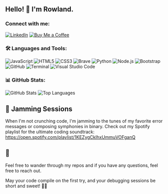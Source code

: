 
## Hello! 👋 I'm Rowland.

<!-- Social links -->
### Connect with me:
[![LinkedIn](https://img.shields.io/badge/LinkedIn-%230077B5.svg?style=for-the-badge&logo=linkedin&logoColor=white)](www.linkedin.com/in/rowland-mwangi-54ab901b3)
[![Buy Me a Coffee](https://img.shields.io/badge/-Buy%20Me%20a%20Coffee-%23FF813F?style=for-the-badge&logo=buy-me-a-coffee&logoColor=white)](https://buymeacoffee.com/rowland)

<!-- Languages and tools -->
### 🛠 Languages and Tools:
![JavaScript](https://img.shields.io/badge/JavaScript-323330?style=for-the-badge&logo=javascript&logoColor=F7DF1E)
![HTML5](https://img.shields.io/badge/HTML5-E34F26?style=for-the-badge&logo=html5&logoColor=white)
![CSS3](https://img.shields.io/badge/CSS3-%231572B6.svg?style=for-the-badge&logo=css3&logoColor=white)
![Brave](https://img.shields.io/badge/Brave-%23FB542B.svg?style=for-the-badge&logo=brave&logoColor=white)
![Python](https://img.shields.io/badge/Python-3776AB?style=for-the-badge&logo=python&logoColor=white)
![Node.js](https://img.shields.io/badge/Node.js-43853D?style=for-the-badge&logo=node-dot-js&logoColor=white)
![Bootstrap](https://img.shields.io/badge/Bootstrap-%23563D7C.svg?style=for-the-badge&logo=bootstrap&logoColor=white)
![GitHub](https://img.shields.io/badge/GitHub-%23181717.svg?style=for-the-badge&logo=github&logoColor=white)
![Terminal](https://img.shields.io/badge/Terminal-%234D4D4D.svg?style=for-the-badge&logo=linux&logoColor=white)
![Visual Studio Code](https://img.shields.io/badge/Visual_Studio_Code-%23007ACC.svg?style=for-the-badge&logo=visual-studio-code&logoColor=white)


<!-- GitHub Stats -->
### 📊 GitHub Stats:
![GitHub Stats](https://github-readme-stats.vercel.app/api?username=RowlandWanderi&show_icons=true&theme=radical)
![Top Languages](https://github-readme-stats.vercel.app/api/top-langs/?username=RowlandWanderi&layout=compact&theme=radical)


## 🎸 Jamming Sessions

When I'm not crunching code, I'm jamming to the tunes of my favorite error messages or composing symphonies in binary. Check out my Spotify playlist for the ultimate coding soundtrack: <https://open.spotify.com/playlist/1KEZygCkIhxUmmuVOFganQ>

## 🌟

Feel free to wander through my repos and if you have any questions, feel free to reach out.

May your code compile on the first try, and your debugging sessions be short and sweet! 🌌✨
